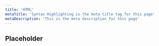 ```yaml
---
title: 'HTML'
metaTitle: 'Syntax Highlighting is the meta title tag for this page'
metaDescription: 'This is the meta description for this page'
---
```


## Placeholder
